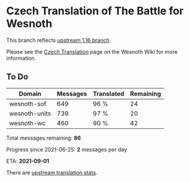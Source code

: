 # Czech Translation of The Battle for Wesnoth

This branch reflects [upstream 1.16 branch](https://github.com/wesnoth/wesnoth/tree/1.16).

Please see the [Czech Translation](https://wiki.wesnoth.org/CzechTranslation) page on the Wesnoth Wiki for more information.

## To Do

Domain | Messages | Translated | Remaining
------ | -------- | ---------- | ---------
wesnoth-sof | 649 | 96 % | 24
wesnoth-units | 739 | 97 % | 20
wesnoth-wc | 460 | 90 % | 42

Total messages remaining: **86**

Progress since 2021-06-25: **2** messages per day

ETA: **2021-09-01**

There are [upstream translation stats](https://www.wesnoth.org/gettext/?view=langs&version=branch&lang=cs).

